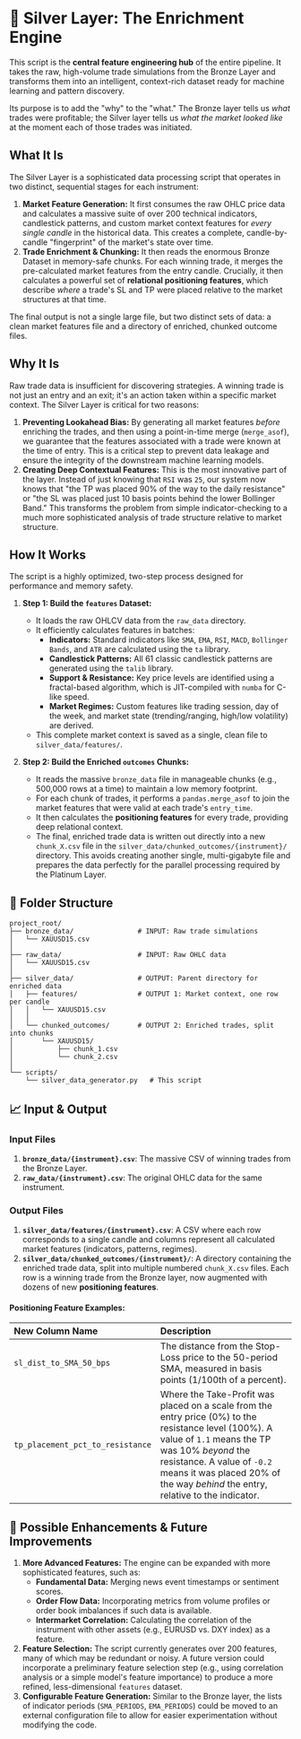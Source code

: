 # 🥈 Silver Layer: The Enrichment Engine

This script is the **central feature engineering hub** of the entire pipeline. It takes the raw, high-volume trade simulations from the Bronze Layer and transforms them into an intelligent, context-rich dataset ready for machine learning and pattern discovery.

Its purpose is to add the "why" to the "what." The Bronze layer tells us _what_ trades were profitable; the Silver layer tells us _what the market looked like_ at the moment each of those trades was initiated.

## What It Is

The Silver Layer is a sophisticated data processing script that operates in two distinct, sequential stages for each instrument:

1.  **Market Feature Generation:** It first consumes the raw OHLC price data and calculates a massive suite of over 200 technical indicators, candlestick patterns, and custom market context features for _every single candle_ in the historical data. This creates a complete, candle-by-candle "fingerprint" of the market's state over time.
2.  **Trade Enrichment & Chunking:** It then reads the enormous Bronze Dataset in memory-safe chunks. For each winning trade, it merges the pre-calculated market features from the entry candle. Crucially, it then calculates a powerful set of **relational positioning features**, which describe _where_ a trade's SL and TP were placed relative to the market structures at that time.

The final output is not a single large file, but two distinct sets of data: a clean market features file and a directory of enriched, chunked outcome files.

## Why It Is

Raw trade data is insufficient for discovering strategies. A winning trade is not just an entry and an exit; it's an action taken within a specific market context. The Silver Layer is critical for two reasons:

1.  **Preventing Lookahead Bias:** By generating all market features _before_ enriching the trades, and then using a point-in-time merge (`merge_asof`), we guarantee that the features associated with a trade were known at the time of entry. This is a critical step to prevent data leakage and ensure the integrity of the downstream machine learning models.
2.  **Creating Deep Contextual Features:** This is the most innovative part of the layer. Instead of just knowing that `RSI` was `25`, our system now knows that "the TP was placed 90% of the way to the daily resistance" or "the SL was placed just 10 basis points behind the lower Bollinger Band." This transforms the problem from simple indicator-checking to a much more sophisticated analysis of trade structure relative to market structure.

## How It Works

The script is a highly optimized, two-step process designed for performance and memory safety.

1.  **Step 1: Build the `features` Dataset:**

    - It loads the raw OHLCV data from the `raw_data` directory.
    - It efficiently calculates features in batches:
      - **Indicators:** Standard indicators like `SMA`, `EMA`, `RSI`, `MACD`, `Bollinger Bands`, and `ATR` are calculated using the `ta` library.
      - **Candlestick Patterns:** All 61 classic candlestick patterns are generated using the `talib` library.
      - **Support & Resistance:** Key price levels are identified using a fractal-based algorithm, which is JIT-compiled with `numba` for C-like speed.
      - **Market Regimes:** Custom features like trading session, day of the week, and market state (trending/ranging, high/low volatility) are derived.
    - This complete market context is saved as a single, clean file to `silver_data/features/`.

2.  **Step 2: Build the Enriched `outcomes` Chunks:**
    - It reads the massive `bronze_data` file in manageable chunks (e.g., 500,000 rows at a time) to maintain a low memory footprint.
    - For each chunk of trades, it performs a `pandas.merge_asof` to join the market features that were valid at each trade's `entry_time`.
    - It then calculates the **positioning features** for every trade, providing deep relational context.
    - The final, enriched trade data is written out directly into a new `chunk_X.csv` file in the `silver_data/chunked_outcomes/{instrument}/` directory. This avoids creating another single, multi-gigabyte file and prepares the data perfectly for the parallel processing required by the Platinum Layer.

## 📁 Folder Structure

```
project_root/
├── bronze_data/                # INPUT: Raw trade simulations
│   └── XAUUSD15.csv
│
├── raw_data/                   # INPUT: Raw OHLC data
│   └── XAUUSD15.csv
│
├── silver_data/                # OUTPUT: Parent directory for enriched data
│   ├── features/               # OUTPUT 1: Market context, one row per candle
│   │   └── XAUUSD15.csv
│   │
│   └── chunked_outcomes/       # OUTPUT 2: Enriched trades, split into chunks
│       └── XAUUSD15/
│           ├── chunk_1.csv
│           └── chunk_2.csv
│
└── scripts/
    └── silver_data_generator.py   # This script
```

## 📈 Input & Output

### Input Files

1.  **`bronze_data/{instrument}.csv`**: The massive CSV of winning trades from the Bronze Layer.
2.  **`raw_data/{instrument}.csv`**: The original OHLC data for the same instrument.

### Output Files

1.  **`silver_data/features/{instrument}.csv`**: A CSV where each row corresponds to a single candle and columns represent all calculated market features (indicators, patterns, regimes).
2.  **`silver_data/chunked_outcomes/{instrument}/`**: A directory containing the enriched trade data, split into multiple numbered `chunk_X.csv` files. Each row is a winning trade from the Bronze layer, now augmented with dozens of new **positioning features**.

#### Positioning Feature Examples:

| New Column Name                  | Description                                                                                                                                                                                                                                                              |
| :------------------------------- | :----------------------------------------------------------------------------------------------------------------------------------------------------------------------------------------------------------------------------------------------------------------------- |
| `sl_dist_to_SMA_50_bps`          | The distance from the Stop-Loss price to the 50-period SMA, measured in basis points (1/100th of a percent).                                                                                                                                                             |
| `tp_placement_pct_to_resistance` | Where the Take-Profit was placed on a scale from the entry price (0%) to the resistance level (100%). A value of `1.1` means the TP was 10% _beyond_ the resistance. A value of `-0.2` means it was placed 20% of the way _behind_ the entry, relative to the indicator. |

## 🚀 Possible Enhancements & Future Improvements

1.  **More Advanced Features:** The engine can be expanded with more sophisticated features, such as:
    - **Fundamental Data:** Merging news event timestamps or sentiment scores.
    - **Order Flow Data:** Incorporating metrics from volume profiles or order book imbalances if such data is available.
    - **Intermarket Correlation:** Calculating the correlation of the instrument with other assets (e.g., EURUSD vs. DXY index) as a feature.
2.  **Feature Selection:** The script currently generates over 200 features, many of which may be redundant or noisy. A future version could incorporate a preliminary feature selection step (e.g., using correlation analysis or a simple model's feature importance) to produce a more refined, less-dimensional `features` dataset.
3.  **Configurable Feature Generation:** Similar to the Bronze layer, the lists of indicator periods (`SMA_PERIODS`, `EMA_PERIODS`) could be moved to an external configuration file to allow for easier experimentation without modifying the code.
